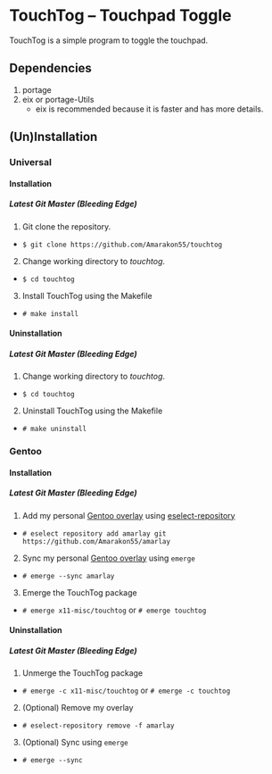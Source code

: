 # TouchTog – Touchpad Toggle

TouchTog is a simple program to toggle the touchpad.

## Dependencies
1. portage
1. eix or portage-Utils
    * eix is recommended because it is faster and has more details.

## (Un)Installation
### Universal
#### Installation
##### Latest Git Master (Bleeding Edge)
1. Git clone the repository.
* `$ git clone https://github.com/Amarakon55/touchtog`
2. Change working directory to *touchtog*.
* `$ cd touchtog`
3. Install TouchTog using the Makefile
* `# make install`
#### Uninstallation
##### Latest Git Master (Bleeding Edge)
1. Change working directory to *touchtog*.
* `$ cd touchtog`
2. Uninstall TouchTog using the Makefile
* `# make uninstall`

### Gentoo
#### Installation
##### Latest Git Master (Bleeding Edge)
1. Add my personal [Gentoo overlay](https://github.com/Amarakon55/amarlay) using [eselect-repository](https://packages.gentoo.org/packages/app-eselect/eselect-repository)
* `# eselect repository add amarlay git https://github.com/Amarakon55/amarlay`
2. Sync my personal [Gentoo overlay](https://github.com/Amarakon55/amarlay) using `emerge`
* `# emerge --sync amarlay`
3. Emerge the TouchTog package
* `# emerge x11-misc/touchtog` or `# emerge touchtog`
#### Uninstallation
##### Latest Git Master (Bleeding Edge)
1. Unmerge the TouchTog package
* `# emerge -c x11-misc/touchtog` or `# emerge -c touchtog`
2. (Optional) Remove my overlay
* `# eselect-repository remove -f amarlay`
3. (Optional) Sync using `emerge`
* `# emerge --sync`
